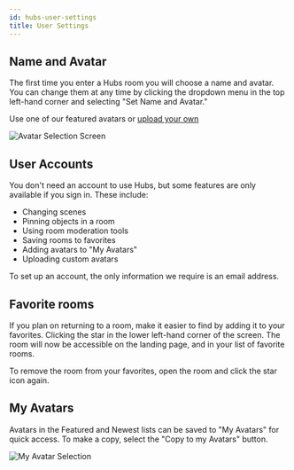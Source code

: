 ```yaml
---
id: hubs-user-settings
title: User Settings
---
```


## Name and Avatar

The first time you enter a Hubs room you will choose a name and avatar. You can change them at any time by clicking the dropdown menu in the top left-hand corner and selecting "Set Name and Avatar." 

Use one of our featured avatars or [upload your own](customizing-avatars)

![Avatar Selection Screen](../img/placeholder.jpeg)

## User Accounts

You don't need an account to use Hubs, but some features are only available if you sign in. These include:

* Changing scenes
* Pinning objects in a room
* Using room moderation tools
* Saving rooms to favorites
* Adding avatars to "My Avatars"
* Uploading custom avatars

To set up an account, the only information we require is an email address.

## Favorite rooms

If you plan on returning to a room, make it easier to find by adding it to your favorites. Clicking the star in the lower left-hand corner of the screen. The room will now be accessible on the landing page, and in your list of favorite rooms.

To remove the room from your favorites, open the room and click the star icon again. 

## My Avatars

Avatars in the Featured and Newest lists can be saved to "My Avatars" for quick access. To make a copy, select the "Copy to my Avatars" button. 

![My Avatar Selection](../img/placeholder.jpeg)
